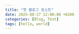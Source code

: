 ```yaml
---
title: "첫 블로그 포스트"
date: 2025-08-27 12:00:00 +0200
categories: [Blog, Test]
tags: [hello, world]
---
```

